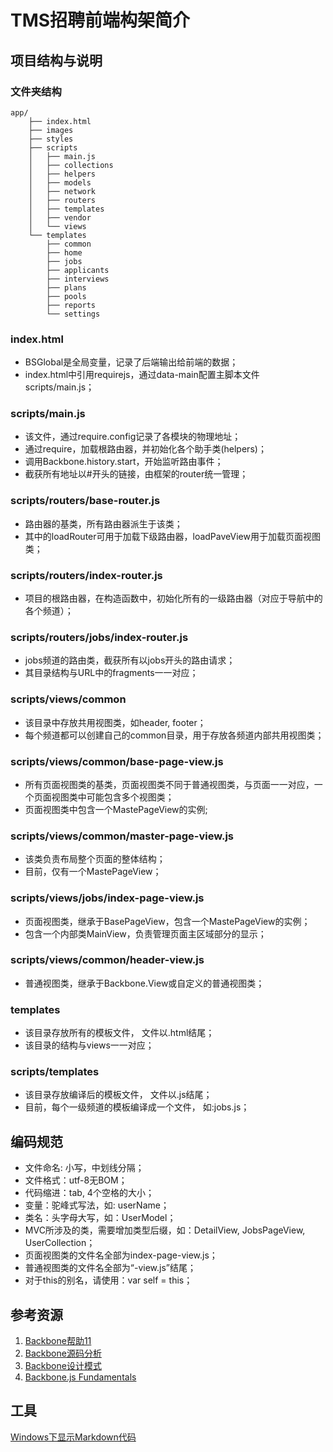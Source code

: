 # TMS招聘前端构架简介

## 项目结构与说明

### 文件夹结构
```
app/
    ├── index.html
    ├── images
    ├── styles
    ├── scripts
    │   ├── main.js
    │   ├── collections
    │   ├── helpers
    │   ├── models
    │   ├── network
    │   ├── routers
    │   ├── templates
    │   ├── vendor
    │   └── views
    └── templates
        ├── common
        ├── home
        ├── jobs
        ├── applicants
        ├── interviews
        ├── plans
        ├── pools
        ├── reports
        └── settings
```

### index.html
- BSGlobal是全局变量，记录了后端输出给前端的数据；
- index.html中引用requirejs，通过data-main配置主脚本文件scripts/main.js；

### scripts/main.js
- 该文件，通过require.config记录了各模块的物理地址；
- 通过require，加载根路由器，并初始化各个助手类(helpers)；
- 调用Backbone.history.start，开始监听路由事件；
- 截获所有地址以#开头的链接，由框架的router统一管理；

### scripts/routers/base-router.js
- 路由器的基类，所有路由器派生于该类；
- 其中的loadRouter可用于加载下级路由器，loadPaveView用于加载页面视图类；

### scripts/routers/index-router.js
- 项目的根路由器，在构造函数中，初始化所有的一级路由器（对应于导航中的各个频道）；

### scripts/routers/jobs/index-router.js
- jobs频道的路由类，截获所有以jobs开头的路由请求；
- 其目录结构与URL中的fragments一一对应；

### scripts/views/common
- 该目录中存放共用视图类，如header, footer；
- 每个频道都可以创建自己的common目录，用于存放各频道内部共用视图类；

### scripts/views/common/base-page-view.js
- 所有页面视图类的基类，页面视图类不同于普通视图类，与页面一一对应，一个页面视图类中可能包含多个视图类；
- 页面视图类中包含一个MastePageView的实例;

### scripts/views/common/master-page-view.js
- 该类负责布局整个页面的整体结构；
- 目前，仅有一个MastePageView；

### scripts/views/jobs/index-page-view.js
- 页面视图类，继承于BasePageView，包含一个MastePageView的实例；
- 包含一个内部类MainView，负责管理页面主区域部分的显示；

### scripts/views/common/header-view.js
- 普通视图类，继承于Backbone.View或自定义的普通视图类；

### templates
- 该目录存放所有的模板文件， 文件以.html结尾；
- 该目录的结构与views一一对应；

### scripts/templates
- 该目录存放编译后的模板文件， 文件以.js结尾；
- 目前，每个一级频道的模板编译成一个文件， 如:jobs.js；


## 编码规范
- 文件命名: 小写，中划线分隔；
- 文件格式：utf-8无BOM；
- 代码缩进：tab, 4个空格的大小；
- 变量：驼峰式写法，如: userName；
- 类名：头字母大写，如：UserModel；
- MVC所涉及的类，需要增加类型后缀，如：DetailView, JobsPageView, UserCollection；
- 页面视图类的文件名全部为index-page-view.js；
- 普通视图类的文件名全部为“-view.js”结尾；
- 对于this的别名，请使用：var self = this；




## 参考资源
1. [Backbone帮助11](http://backbonejs.org)
2. [Backbone源码分析](http://www.cnblogs.com/nuysoft/archive/2012/03/19/2404274.html)
3. [Backbone设计模式](http://ricostacruz.com/backbone-patterns/)
4. [Backbone.js Fundamentals](http://addyosmani.github.com/backbone-fundamentals/)

## 工具
[Windows下显示Markdown代码](http://markdownpad.com/)


